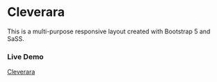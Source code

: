# Cleverara

This is a multi-purpose responsive layout created with Bootstrap 5 and SaSS.

### Live Demo
[Cleverara](https://dyarawilliams.github.io/cleverara/)
